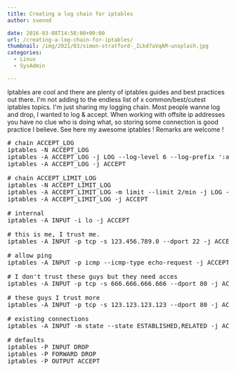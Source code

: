 ```yaml
---
title: Creating a log chain for iptables
author: svennd

date: 2016-03-08T14:58:00+00:00
url: /creating-a-log-chain-for-iptables/
thumbnail: /img/2021/03/simon-stratford-_ILkd7aVqAM-unsplash.jpg
categories:
  - Linux
  - SysAdmin

---
```

Iptables are cool and there are plenty of iptables guides and best practices out there. I'm not adding to the endless list of x common/best/cutest iptables topics. I'm just sharing my logging chain. Most people wanne log and drop, I wanted to log & accept. When working with offsite ip addresses you have no clue who is doing what, so storing some connection is good practice I believe. See here my awesome iptables ! Remarks are welcome !

<pre># chain ACCEPT_LOG
iptables -N ACCEPT_LOG
iptables -A ACCEPT_LOG -j LOG --log-level 6 --log-prefix ':accept_log:'
iptables -A ACCEPT_LOG -j ACCEPT

# chain ACCEPT_LIMIT_LOG
iptables -N ACCEPT_LIMIT_LOG
iptables -A ACCEPT_LIMIT_LOG -m limit --limit 2/min -j LOG --log-level 6 --log-prefix ':accept_limit_log:'
iptables -A ACCEPT_LIMIT_LOG -j ACCEPT

# internal
iptables -A INPUT -i lo -j ACCEPT

# this is me, I trust me.
iptables -A INPUT -p tcp -s 123.456.789.0 --dport 22 -j ACCEPT

# allow ping
iptables -A INPUT -p icmp --icmp-type echo-request -j ACCEPT

# I don't trust these guys but they need acces
iptables -A INPUT -p tcp -s 666.666.666.666 --dport 80 -j ACCEPT_LOG -m comment --comment "Evil within"

# these guys I trust more
iptables -A INPUT -p tcp -s 123.123.123.123 --dport 80 -j ACCEPT_LIMIT_LOG

# existing connections
iptables -A INPUT -m state --state ESTABLISHED,RELATED -j ACCEPT

# defaults
iptables -P INPUT DROP
iptables -P FORWARD DROP
iptables -P OUTPUT ACCEPT</pre>

&nbsp;